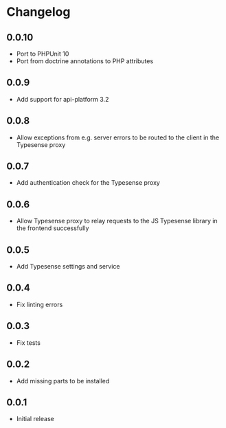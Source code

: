 # Changelog

## 0.0.10

- Port to PHPUnit 10
- Port from doctrine annotations to PHP attributes

## 0.0.9

- Add support for api-platform 3.2

## 0.0.8

- Allow exceptions from e.g. server errors to be routed to the client in the Typesense proxy

## 0.0.7

- Add authentication check for the Typesense proxy

## 0.0.6

- Allow Typesense proxy to relay requests to the JS Typesense library in the frontend successfully

## 0.0.5

- Add Typesense settings and service

## 0.0.4

- Fix linting errors

## 0.0.3

- Fix tests

## 0.0.2

- Add missing parts to be installed

## 0.0.1

- Initial release